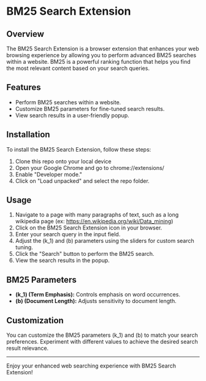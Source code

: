 # BM25 Search Extension

## Overview

The BM25 Search Extension is a browser extension that enhances your web browsing experience by allowing you to perform advanced BM25 searches within a website. BM25 is a powerful ranking function that helps you find the most relevant content based on your search queries.

## Features

- Perform BM25 searches within a website.
- Customize BM25 parameters for fine-tuned search results.
- View search results in a user-friendly popup.

## Installation

To install the BM25 Search Extension, follow these steps:

1. Clone this repo onto your local device
2. Open your Google Chrome and go to chrome://extensions/
3. Enable "Developer mode."
4. Click on "Load unpacked" and select the repo folder.

## Usage

1. Navigate to a page with many paragraphs of text, such as a long wikipedia page (ex: https://en.wikipedia.org/wiki/Data_mining)
2. Click on the BM25 Search Extension icon in your browser.
3. Enter your search query in the input field.
4. Adjust the \(k_1\) and \(b\) parameters using the sliders for custom search tuning.
5. Click the "Search" button to perform the BM25 search.
6. View the search results in the popup.

## BM25 Parameters

- **\(k_1\) (Term Emphasis):** Controls emphasis on word occurrences.
- **\(b\) (Document Length):** Adjusts sensitivity to document length.

## Customization

You can customize the BM25 parameters \(k_1\) and \(b\) to match your search preferences. Experiment with different values to achieve the desired search result relevance.

---

Enjoy your enhanced web searching experience with BM25 Search Extension!
